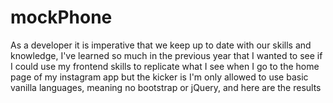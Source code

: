 # mockPhone
As a developer it is imperative that we keep up to date with our skills and knowledge, I've learned so much in the previous year that I wanted to see if I could use my frontend skills to replicate what I see when I go to the home page of my instagram app but the kicker is I'm only allowed to use basic vanilla languages, meaning no bootstrap or jQuery, and here are the results
